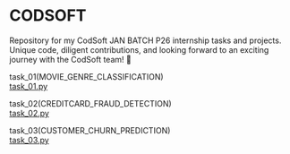 # CODSOFT
Repository for my CodSoft JAN BATCH P26 internship tasks and projects. Unique code, diligent contributions, and looking forward to an exciting journey with the CodSoft team! 🚀

task_01(MOVIE_GENRE_CLASSIFICATION)<br>
[task_01.py](https://github.com/komal-sapkal/CODSOFT/blob/main/task_01.py)<br>

task_02(CREDITCARD_FRAUD_DETECTION)<br>
[task_02.py](https://github.com/komal-sapkal/CODSOFT/blob/main/task_02.py)<br>

task_03(CUSTOMER_CHURN_PREDICTION)<br>
[task_03.py](https://github.com/komal-sapkal/CODSOFT/blob/main/task_03.py)<br>
